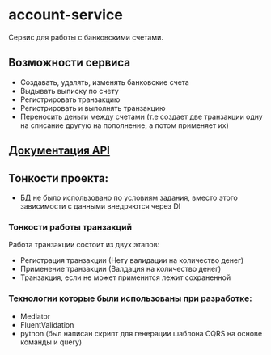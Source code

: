 # account-service
Сервис для работы с банковскими счетами.

## Возможности сервиса
- Создавать, удалять, изменять банковские счета
- Выдывать выписку по счету
- Регистрировать транзакцию
- Регистрировать и выполнять транзакцию
- Переносить деньги между счетами (т.е создает две транзакции одну на списание другую на пополнение, а потом применяет их)

## [Документация API](./docs/api.md)

## Тонкости проекта:
- БД не было использовано по условиям задания, вместо этого зависимости с данными внедряются через DI

### Тонкости работы транзакций
Работа транзакции состоит из двух этапов:
- Регистрация транзакции (Нету валидации на количество денег)
- Применение транзакции (Валдация на количество денег)
- Транзакция, если не может применится лежит сохраненной

### Технологии которые были использованы при разработке:
- Mediator
- FluentValidation
- python (был написан скрипт для генерации шаблона CQRS на основе команды и query)
